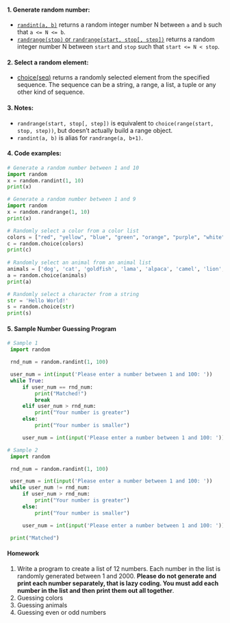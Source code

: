 #### 1. Generate random number:
   - [`randint(a, b)`](https://www.w3schools.com/python/ref_random_randint.asp) returns a random integer number N between `a` and `b` such that `a <= N <= b`.
   - [`randrange(stop)` or `randrange(start, stop[, step])`](https://www.w3schools.com/python/ref_random_randrange.asp) returns a random integer number N between `start` and `stop` such that `start <= N < stop`.
   
#### 2. Select a random element:
   - [choice(seq)](https://www.w3schools.com/python/ref_random_choice.asp) returns a randomly selected element from the specified sequence. The sequence can be a string, a range, a list, a tuple or any other kind of sequence.

#### 3. Notes:
   - `randrange(start, stop[, step])` is equivalent to `choice(range(start, stop, step))`, but doesn’t actually build a range object.
   - `randint(a, b)` is alias for `randrange(a, b+1)`.

#### 4. Code examples:
   ``` Python
   # Generate a random number between 1 and 10
   import random
   x = random.randint(1, 10)
   print(x)
   
   # Generate a random number between 1 and 9
   import random
   x = random.randrange(1, 10)
   print(x)
   ```
   
   ``` python
   # Randomly select a color from a color list
   colors = ["red", "yellow", "blue", "green", "orange", "purple", "white", "gray", "ruby", "azure"]
   c = random.choice(colors)
   print(c)
       
   # Randomly select an animal from an animal list
   animals = ['dog', 'cat', 'goldfish', 'lama', 'alpaca', 'camel', 'lion', 'tiger', 'panda', 'pig', 'cow']
   a = random.choice(animals)
   print(a)
   
   # Randomly select a character from a string
   str = 'Hello World!'
   s = random.choice(str)
   print(s)
   ```

#### 5. Sample Number Guessing Program
   ``` Python
   # Sample 1
    import random

    rnd_num = random.randint(1, 100)

    user_num = int(input('Please enter a number between 1 and 100: '))
    while True:
        if user_num == rnd_num:
            print("Matched!")
            break
        elif user_num > rnd_num:
            print("Your number is greater")
        else:
            print("Your number is smaller")

        user_num = int(input('Please enter a number between 1 and 100: '))

   ```
   
   ``` Python
   # Sample 2
    import random

    rnd_num = random.randint(1, 100)

    user_num = int(input('Please enter a number between 1 and 100: '))
    while user_num != rnd_num:
        if user_num > rnd_num:
            print("Your number is greater")
        else:
            print("Your number is smaller")

        user_num = int(input('Please enter a number between 1 and 100: '))

    print("Matched")

   ```
   
#### Homework
   1. Write a program to create a list of 12 numbers. Each number in the list is randomly generated between 1 and 2000. **Please do not generate and print each number separately, that is lazy coding. You must add each number in the list and then print them out all together**. 
   1. Guessing colors
   1. Guessing animals
   1. Guessing even or odd numbers
